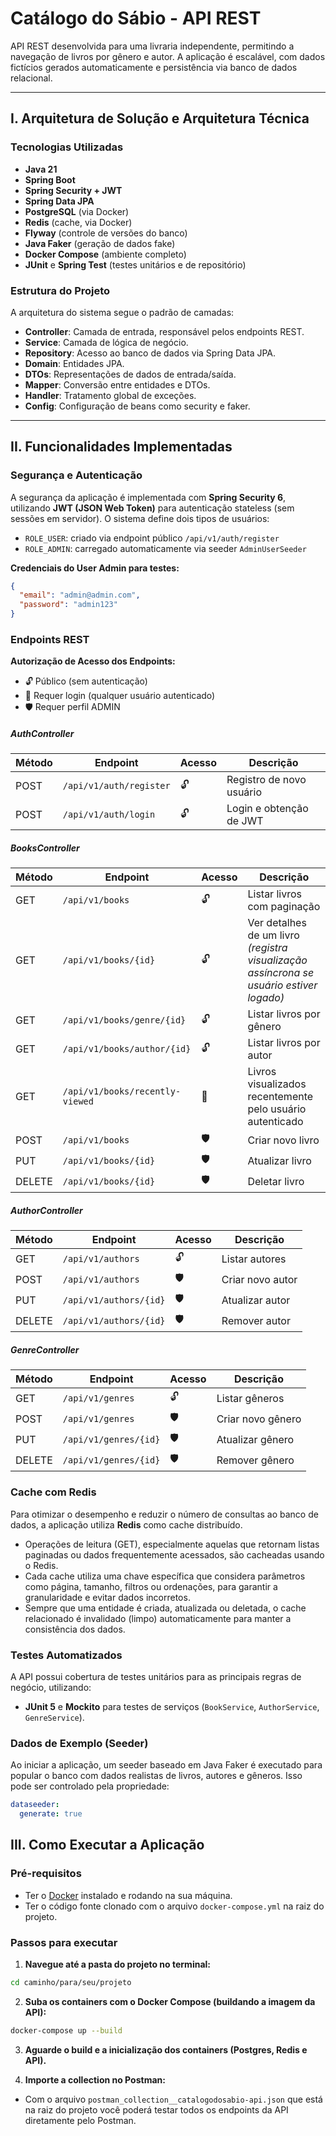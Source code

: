 # Catálogo do Sábio - API REST

API REST desenvolvida para uma livraria independente, permitindo a navegação de livros por gênero e autor. A aplicação é escalável, com dados fictícios gerados automaticamente e persistência via banco de dados relacional.

---

## I. Arquitetura de Solução e Arquitetura Técnica

### Tecnologias Utilizadas
- **Java 21**
- **Spring Boot**
- **Spring Security + JWT**
- **Spring Data JPA**
- **PostgreSQL** (via Docker)
- **Redis** (cache, via Docker)
- **Flyway** (controle de versões do banco)
- **Java Faker** (geração de dados fake)
- **Docker Compose** (ambiente completo)
- **JUnit** e **Spring Test** (testes unitários e de repositório)

### Estrutura do Projeto
A arquitetura do sistema segue o padrão de camadas:
- **Controller**: Camada de entrada, responsável pelos endpoints REST.
- **Service**: Camada de lógica de negócio.
- **Repository**: Acesso ao banco de dados via Spring Data JPA.
- **Domain**: Entidades JPA.
- **DTOs**: Representações de dados de entrada/saída.
- **Mapper**: Conversão entre entidades e DTOs.
- **Handler**: Tratamento global de exceções.
- **Config**: Configuração de beans como security e faker.

---

## II. Funcionalidades Implementadas

### Segurança e Autenticação

A segurança da aplicação é implementada com **Spring Security 6**, utilizando **JWT (JSON Web Token)** para autenticação stateless (sem sessões em servidor). O sistema define dois tipos de usuários:

- `ROLE_USER`: criado via endpoint público `/api/v1/auth/register`
- `ROLE_ADMIN`: carregado automaticamente via seeder `AdminUserSeeder`

**Credenciais do User Admin para testes:**
```json
{
  "email": "admin@admin.com",
  "password": "admin123"
}
```

### Endpoints REST

**Autorização  de Acesso dos Endpoints:**
- 🔓 Público (sem autenticação)
- 🔐 Requer login (qualquer usuário autenticado)
- 🛡️ Requer perfil ADMIN

##### AuthController
| Método | Endpoint                  | Acesso   | Descrição                        |
|--------|---------------------------|----------|----------------------------------|
| POST   | `/api/v1/auth/register`   | 🔓       | Registro de novo usuário         |
| POST   | `/api/v1/auth/login`      | 🔓       | Login e obtenção de JWT          |

##### BooksController
| Método | Endpoint                                  | Acesso   | Descrição                                                                 |
|--------|-------------------------------------------|----------|---------------------------------------------------------------------------|
| GET    | `/api/v1/books`                           | 🔓       | Listar livros com paginação                                               |
| GET    | `/api/v1/books/{id}`                      | 🔓       | Ver detalhes de um livro *(registra visualização assíncrona se usuário estiver logado)* |
| GET    | `/api/v1/books/genre/{id}`                | 🔓       | Listar livros por gênero                                                  |
| GET    | `/api/v1/books/author/{id}`               | 🔓       | Listar livros por autor                                                   |
| GET    | `/api/v1/books/recently-viewed`           | 🔐       | Livros visualizados recentemente pelo usuário autenticado                 |
| POST   | `/api/v1/books`                           | 🛡️       | Criar novo livro                                                          |
| PUT    | `/api/v1/books/{id}`                      | 🛡️       | Atualizar livro                                                           |
| DELETE | `/api/v1/books/{id}`                      | 🛡️       | Deletar livro                                                             |

##### AuthorController
| Método | Endpoint                    | Acesso   | Descrição                    |
|--------|-----------------------------|----------|------------------------------|
| GET    | `/api/v1/authors`           | 🔓       | Listar autores               |
| POST   | `/api/v1/authors`           | 🛡️       | Criar novo autor             |
| PUT    | `/api/v1/authors/{id}`      | 🛡️       | Atualizar autor              |
| DELETE | `/api/v1/authors/{id}`      | 🛡️       | Remover autor                |

##### GenreController
| Método | Endpoint                    | Acesso   | Descrição                    |
|--------|-----------------------------|----------|------------------------------|
| GET    | `/api/v1/genres`            | 🔓       | Listar gêneros               |
| POST   | `/api/v1/genres`            | 🛡️       | Criar novo gênero            |
| PUT    | `/api/v1/genres/{id}`       | 🛡️       | Atualizar gênero             |
| DELETE | `/api/v1/genres/{id}`       | 🛡️       | Remover gênero               |

### Cache com Redis

Para otimizar o desempenho e reduzir o número de consultas ao banco de dados, a aplicação utiliza **Redis** como cache distribuído.

- Operações de leitura (GET), especialmente aquelas que retornam listas paginadas ou dados frequentemente acessados, são cacheadas usando o Redis.
- Cada cache utiliza uma chave específica que considera parâmetros como página, tamanho, filtros ou ordenações, para garantir a granularidade e evitar dados incorretos.
- Sempre que uma entidade é criada, atualizada ou deletada, o cache relacionado é invalidado (limpo) automaticamente para manter a consistência dos dados.

### Testes Automatizados

A API possui cobertura de testes unitários para as principais regras de negócio, utilizando:
- **JUnit 5** e **Mockito** para testes de serviços (`BookService`, `AuthorService`, `GenreService`).

### Dados de Exemplo (Seeder)

Ao iniciar a aplicação, um seeder baseado em Java Faker é executado para popular o banco com dados realistas de livros, autores e gêneros. Isso pode ser controlado pela propriedade:

```yaml 
dataseeder:
  generate: true
```

## III. Como Executar a Aplicação

### Pré-requisitos

- Ter o [Docker](https://www.docker.com/get-started) instalado e rodando na sua máquina.  
- Ter o código fonte clonado com o arquivo `docker-compose.yml` na raiz do projeto.

### Passos para executar

1. **Navegue até a pasta do projeto no terminal:**

```bash
cd caminho/para/seu/projeto
```

2. **Suba os containers com o Docker Compose (buildando a imagem da API):**

```bash
docker-compose up --build
```

3. **Aguarde o build e a inicialização dos containers (Postgres, Redis e API).**

4. **Importe a collection no Postman:**

- Com o arquivo `postman_collection__catalogodosabio-api.json` que está na raiz do projeto você poderá testar todos os endpoints da API diretamente pelo Postman.


